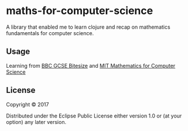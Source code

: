 # maths-for-computer-science

A library that enabled me to learn clojure and recap on mathematics fundamentals for computer science. 

## Usage

Learning from [BBC GCSE Bitesize](https://www.bbc.co.uk/education/examspecs/z8sg6fr) and [MIT Mathematics for Computer Science](https://ocw.mit.edu/courses/electrical-engineering-and-computer-science/6-042j-mathematics-for-computer-science-spring-2015/course-index/)



## License

Copyright © 2017 

Distributed under the Eclipse Public License either version 1.0 or (at
your option) any later version.
